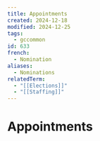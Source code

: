 ```yaml
---
title: Appointments
created: 2024-12-18
modified: 2024-12-25
tags:
  - gccommon
id: 633
french:
  - Nomination
aliases:
  - Nominations
relatedTerm:
  - "[[Elections]]"
  - "[[Staffing]]"
---
```

# Appointments

